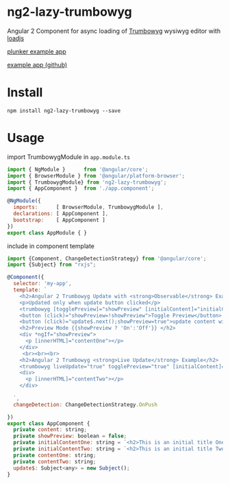 # ng2-lazy-trumbowyg
Angular 2 Component for async loading of [Trumbowyg](https://alex-d.github.io/Trumbowyg/) wysiwyg editor with [loadjs](https://github.com/muicss/loadjs)

[plunker example app](https://plnkr.co/edit/dirpKmLNalUmz0mpdrk7?p=preview)

[example app (github)](https://github.com/monad98/ng2-lazy-trumbowyg-example)
# Install
`
npm install ng2-lazy-trumbowyg --save
`

# Usage
import TrumbowygModule in `app.module.ts`
```javascript
import { NgModule }      from '@angular/core';
import { BrowserModule } from '@angular/platform-browser';
import { TrumbowygModule} from 'ng2-lazy-trumbowyg';
import { AppComponent }  from './app.component';

@NgModule({
  imports:      [ BrowserModule, TrumbowygModule ],
  declarations: [ AppComponent ],
  bootstrap:    [ AppComponent ]
})
export class AppModule { }
```

include <trumbowyg> in component template
```javascript
import {Component, ChangeDetectionStrategy} from '@angular/core';
import {Subject} from "rxjs";

@Component({
  selector: 'my-app',
  template: `
    <h2>Angular 2 Trumbowyg Update with <strong>Observable</strong> Example </h2>
    <p>Updated only when update button clicked</p>
    <trumbowyg [togglePreview]="showPreview" [initialContent]="initialContentOne" [update]="update$" (savedContent)="contentOne=$event"></trumbowyg>
    <button (click)="showPreview=!showPreview">Toggle Preview</button>
    <button (click)="update$.next();showPreview=true">update content with observable</button>
    <h2>Preview Mode {{showPreview ? 'On':'Off'}} </h2>
    <div *ngIf="showPreview">
      <p [innerHTML]="contentOne"></p>
    </div>
     <br><br><br>
    <h2>Angular 2 Trumbowyg <strong>Live Update</strong> Example</h2>
    <trumbowyg liveUpdate="true" togglePreview="true" [initialContent]="initialContentTwo" (savedContent)="contentTwo=$event"></trumbowyg>
    <div>
      <p [innerHTML]="contentTwo"></p>
    </div>
     
  `,
  changeDetection: ChangeDetectionStrategy.OnPush

})
export class AppComponent {
  private content: string;
  private showPreview: boolean = false;
  private initialContentOne: string = `<h2>This is an initial title One.</h2><p>This is an initial content.</p><p><img src="https://angular.io/resources/images/logos/standard/shield-large.png" alt=""><br></p><p><br></p>`
  private initialContentTwo: string = `<h2>This is an initial title Two.</h2><p>This is an initial content.</p><p><img src="https://github.com/Alex-D/Trumbowyg/raw/develop/banner.png" alt=""><br></p><p><br></p>`
  private contentOne: string;
  private contentTwo: string;
  update$: Subject<any> = new Subject();
}
```